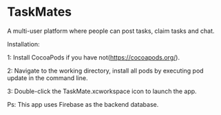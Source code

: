 # TaskMates
A multi-user platform where people can post tasks, claim tasks and chat.

Installation:

1: Install CocoaPods if you have not(https://cocoapods.org/).

2: Navigate to the working directory, install all pods by executing pod update in the command line.

3: Double-click the TaskMate.xcworkspace icon to launch the app.


Ps: This app uses Firebase as the backend database.
